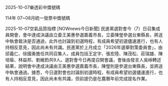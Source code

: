 
2025-10-07樂透彩中獎號碼

                                
114年 07~08月統一發票中獎號碼
                             
2025-10-07空氣品質指標
                              [NOWnews今日新聞] 民進黨選對會今（7）日召集成員開會，會中達成決議由立委王美惠參選嘉義市長，立委陳瑩參選台東縣長，將送中執會裁決是否通過，此外也討論到初選時程，有成員希望初選儘速進行，也有人持相反意見，因此尚未有共識。民進黨於上月成立「2026年選舉對策委員會」，由邱義仁、徐國勇擔任共同召集人，成員包括王定宇、張宏陸、陳茂松、莊瑞雄、陳培瑜、林益邦、劉維鈞共9人。選對會今日再度召開會議，會後由發言人吳崢轉述結果，說明會中達成決議由王美惠參選嘉義市長，陳瑩則是參選台東縣長，並將送中執會通過。據悉，今日選對會也討論到初選時程，有成員希望初選儘速進行，也有人持相反意見，因此尚未有共識，但前提仍是在農曆年前完成提名作業。